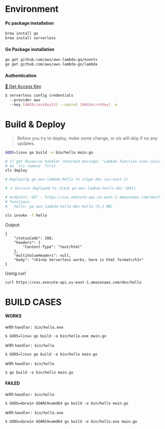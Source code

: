 

# Environment
#### Pc package installation
```bash
brew install go
brew install serverless
```

#### Go Package installation
```bash
go get github.com/aws/aws-lambda-go/events
go get github.com/aws/aws-lambda-go/lambda
```

#### Authentication
[:key: Get Access Key](https://console.aws.amazon.com/iam/home#/security_credentials)
```bash
$ serverless config credentials 
  --provider aws 
  --key [AWSAccessKeyId] --secret [AWSSecretKey] -o
```


# Build & Deploy
> Before you try to deploy, make some change, or sls will skip if no any updates.
```bash
GOOS=linux go build -o bin/hello main.go

# if get Resource handler returned message: "Lambda function xxxx could not be found"
# do `sls remove` first
sls deploy

# Deploying go-aws-lambda-hello to stage dev (us-east-1)

# ✔ Service deployed to stack go-aws-lambda-hello-dev (84s)

# endpoint: GET - https://xxx.execute-api.us-east-1.amazonaws.com/dev/hello
# functions:
#   hello: go-aws-lambda-hello-dev-hello (5.1 MB)

sls invoke -f hello
```
Output:
```
{
    "statusCode": 200,
    "headers": {
        "Content-Type": "text/html"
    },
    "multiValueHeaders": null,
    "body": "<h1>Go Serverless works, here is html format</h1>"
}
```
Using curl
```bash
curl https://xxx.execute-api.us-east-1.amazonaws.com/dev/hello
```

# BUILD CASES
#### WORKS
with `handler: bin/hello.exe`
```
$ GOOS=linux go build -o bin/hello.exe main.go
```

with `handler: bin/hello`
```
$ GOOS=linux go build -o bin/hello main.go
```

with `handler: bin/hello`
```
$ go build -o bin/hello main.go
```


#### FAILED
with `handler: bin/hello`

```
$ GOOS=darwin GOARCH=amd64 go build -o bin/hello main.go
```


with `handler: bin/hello.exe`
```
$ GOOS=darwin GOARCH=amd64 go build -o bin/hello.exe main.go
```